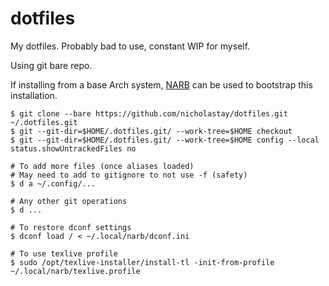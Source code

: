 # dotfiles

My dotfiles. Probably bad to use, constant WIP for myself.

Using git bare repo.

If installing from a base Arch system, [NARB](https://github.com/nicholastay/narb) can be used to bootstrap this installation.

```
$ git clone --bare https://github.com/nicholastay/dotfiles.git ~/.dotfiles.git
$ git --git-dir=$HOME/.dotfiles.git/ --work-tree=$HOME checkout
$ git --git-dir=$HOME/.dotfiles.git/ --work-tree=$HOME config --local status.showUntrackedFiles no

# To add more files (once aliases loaded)
# May need to add to gitignore to not use -f (safety)
$ d a ~/.config/...

# Any other git operations
$ d ...

# To restore dconf settings
$ dconf load / < ~/.local/narb/dconf.ini

# To use texlive profile
$ sudo /opt/texlive-installer/install-tl -init-from-profile ~/.local/narb/texlive.profile
```
